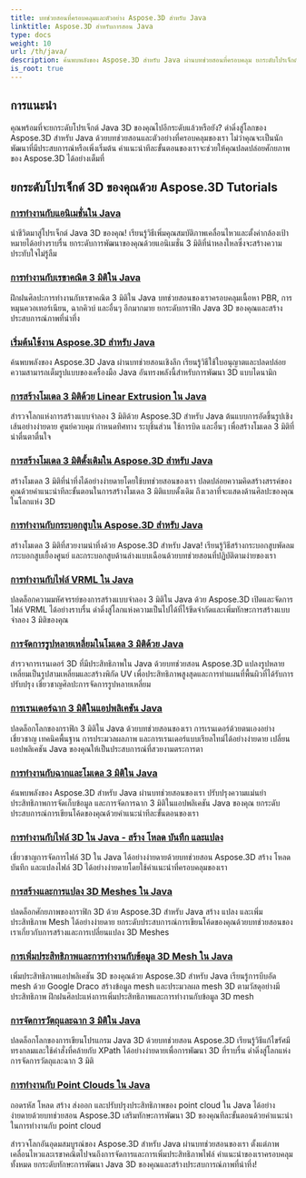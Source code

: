 ```yaml
---
title: บทช่วยสอนที่ครอบคลุมและตัวอย่าง Aspose.3D สำหรับ Java
linktitle: Aspose.3D สำหรับการสอน Java
type: docs
weight: 10
url: /th/java/
description: ค้นพบพลังของ Aspose.3D สำหรับ Java ผ่านบทช่วยสอนที่ครอบคลุม ยกระดับโปรเจ็กต์ Java 3D ของคุณด้วยบทช่วยสอนเกี่ยวกับแอนิเมชั่น เรขาคณิต ใบอนุญาต และอื่นๆ อีกมากมาย!
is_root: true
---
```

## การแนะนำ

คุณพร้อมที่จะยกระดับโปรเจ็กต์ Java 3D ของคุณไปอีกระดับแล้วหรือยัง? ดำดิ่งสู่โลกของ Aspose.3D สำหรับ Java ด้วยบทช่วยสอนและตัวอย่างที่ครอบคลุมของเรา ไม่ว่าคุณจะเป็นนักพัฒนาที่มีประสบการณ์หรือเพิ่งเริ่มต้น คำแนะนำทีละขั้นตอนของเราจะช่วยให้คุณปลดปล่อยศักยภาพของ Aspose.3D ได้อย่างเต็มที่

## ยกระดับโปรเจ็กต์ 3D ของคุณด้วย Aspose.3D Tutorials

### [การทำงานกับแอนิเมชั่นใน Java](./animations/)

นำชีวิตมาสู่โปรเจ็กต์ Java 3D ของคุณ! เรียนรู้วิธีเพิ่มคุณสมบัติภาพเคลื่อนไหวและตั้งค่ากล้องเป้าหมายได้อย่างราบรื่น ยกระดับการพัฒนาของคุณด้วยแอนิเมชั่น 3 มิติที่น่าหลงใหลซึ่งจะสร้างความประทับใจไม่รู้ลืม

### [การทำงานกับเรขาคณิต 3 มิติใน Java](./geometry/)

ฝึกฝนศิลปะการทำงานกับเรขาคณิต 3 มิติใน Java บทช่วยสอนของเราครอบคลุมเนื้อหา PBR, การหมุนควอเทอร์เนียน, ฉากคิวบ์ และอื่นๆ อีกมากมาย ยกระดับกราฟิก Java 3D ของคุณและสร้างประสบการณ์ภาพที่น่าทึ่ง

### [เริ่มต้นใช้งาน Aspose.3D สำหรับ Java](./licensing/)

ค้นพบพลังของ Aspose.3D Java ผ่านบทช่วยสอนเชิงลึก เรียนรู้วิธีใช้ใบอนุญาตและปลดปล่อยความสามารถเต็มรูปแบบของเครื่องมือ Java อันทรงพลังนี้สำหรับการพัฒนา 3D แบบไดนามิก

### [การสร้างโมเดล 3 มิติด้วย Linear Extrusion ใน Java](./linear-extrusion/)

สำรวจโลกแห่งการสร้างแบบจำลอง 3 มิติด้วย Aspose.3D สำหรับ Java ต้นแบบการอัดขึ้นรูปเชิงเส้นอย่างง่ายดาย ศูนย์ควบคุม กำหนดทิศทาง ระบุชิ้นส่วน ใช้การบิด และอื่นๆ เพื่อสร้างโมเดล 3 มิติที่น่าตื่นตาตื่นใจ

### [การสร้างโมเดล 3 มิติดั้งเดิมใน Aspose.3D สำหรับ Java](./primitive-3d-models/)

สร้างโมเดล 3 มิติที่น่าทึ่งได้อย่างง่ายดายโดยใช้บทช่วยสอนของเรา ปลดปล่อยความคิดสร้างสรรค์ของคุณด้วยคำแนะนำทีละขั้นตอนในการสร้างโมเดล 3 มิติแบบดั้งเดิม ถึงเวลาที่จะแสดงด้านศิลปะของคุณในโลกแห่ง 3D

### [การทำงานกับกระบอกสูบใน Aspose.3D สำหรับ Java](./cylinders/)

สร้างโมเดล 3 มิติที่สวยงามน่าทึ่งด้วย Aspose.3D สำหรับ Java! เรียนรู้วิธีสร้างกระบอกสูบพัดลม กระบอกสูบเยื้องศูนย์ และกระบอกสูบด้านล่างแบบเฉือนด้วยบทช่วยสอนที่ปฏิบัติตามง่ายของเรา

### [การทำงานกับไฟล์ VRML ใน Java](./vrml-files/)

ปลดล็อกความมหัศจรรย์ของการสร้างแบบจำลอง 3 มิติใน Java ด้วย Aspose.3D เปิดและจัดการไฟล์ VRML ได้อย่างราบรื่น ดำดิ่งสู่โลกแห่งความเป็นไปได้ที่ไร้ขีดจำกัดและเพิ่มทักษะการสร้างแบบจำลอง 3 มิติของคุณ

### [การจัดการรูปหลายเหลี่ยมในโมเดล 3 มิติด้วย Java](./polygon/)

สำรวจการเรนเดอร์ 3D ที่มีประสิทธิภาพใน Java ด้วยบทช่วยสอน Aspose.3D แปลงรูปหลายเหลี่ยมเป็นรูปสามเหลี่ยมและสร้างพิกัด UV เพื่อประสิทธิภาพสูงสุดและการทำแผนที่พื้นผิวที่ได้รับการปรับปรุง เชี่ยวชาญศิลปะการจัดการรูปหลายเหลี่ยม

### [การเรนเดอร์ฉาก 3 มิติในแอปพลิเคชัน Java](./rendering-3d-scenes/)

ปลดล็อกโลกของกราฟิก 3 มิติใน Java ด้วยบทช่วยสอนของเรา การเรนเดอร์ด้วยตนเองอย่างเชี่ยวชาญ เทคนิคพื้นฐาน การประมวลผลภาพ และการเรนเดอร์แบบเรียลไทม์ได้อย่างง่ายดาย เปลี่ยนแอปพลิเคชัน Java ของคุณให้เป็นประสบการณ์ที่สวยงามตระการตา

### [การทำงานกับฉากและโมเดล 3 มิติใน Java](./3d-scenes-and-models/)

ค้นพบพลังของ Aspose.3D สำหรับ Java ผ่านบทช่วยสอนของเรา ปรับปรุงความแม่นยำ ประสิทธิภาพการจัดเก็บข้อมูล และการจัดการฉาก 3 มิติในแอปพลิเคชัน Java ของคุณ ยกระดับประสบการณ์การเขียนโค้ดของคุณด้วยคำแนะนำทีละขั้นตอนของเรา

### [การทำงานกับไฟล์ 3D ใน Java - สร้าง โหลด บันทึก และแปลง](./load-and-save/)

เชี่ยวชาญการจัดการไฟล์ 3D ใน Java ได้อย่างง่ายดายด้วยบทช่วยสอน Aspose.3D สร้าง โหลด บันทึก และแปลงไฟล์ 3D ได้อย่างง่ายดายโดยใช้คำแนะนำที่ครอบคลุมของเรา

### [การสร้างและการแปลง 3D Meshes ใน Java](./transforming-3d-meshes/)

ปลดล็อกศักยภาพของกราฟิก 3D ด้วย Aspose.3D สำหรับ Java สร้าง แปลง และเพิ่มประสิทธิภาพ Mesh ได้อย่างง่ายดาย ยกระดับประสบการณ์การเขียนโค้ดของคุณด้วยบทช่วยสอนของเราเกี่ยวกับการสร้างและการเปลี่ยนแปลง 3D Meshes

### [การเพิ่มประสิทธิภาพและการทำงานกับข้อมูล 3D Mesh ใน Java](./3d-mesh-data/)

เพิ่มประสิทธิภาพแอปพลิเคชัน 3D ของคุณด้วย Aspose.3D สำหรับ Java เรียนรู้การบีบอัด mesh ด้วย Google Draco สร้างข้อมูล mesh และประมวลผล mesh 3D ตามวัสดุอย่างมีประสิทธิภาพ ฝึกฝนศิลปะแห่งการเพิ่มประสิทธิภาพและการทำงานกับข้อมูล 3D mesh

### [การจัดการวัตถุและฉาก 3 มิติใน Java](./3d-objects-and-scenes/)

ปลดล็อกโลกของการเขียนโปรแกรม Java 3D ด้วยบทช่วยสอน Aspose.3D เรียนรู้วิธีแก้ไขรัศมีทรงกลมและใช้คำสั่งที่คล้ายกับ XPath ได้อย่างง่ายดายเพื่อการพัฒนา 3D ที่ราบรื่น ดำดิ่งสู่โลกแห่งการจัดการวัตถุและฉาก 3 มิติ

### [การทำงานกับ Point Clouds ใน Java](./point-clouds/)

ถอดรหัส โหลด สร้าง ส่งออก และปรับปรุงประสิทธิภาพของ point cloud ใน Java ได้อย่างง่ายดายด้วยบทช่วยสอน Aspose.3D เสริมทักษะการพัฒนา 3D ของคุณทีละขั้นตอนด้วยคำแนะนำในการทำงานกับ point cloud

สำรวจโลกอันอุดมสมบูรณ์ของ Aspose.3D สำหรับ Java ผ่านบทช่วยสอนของเรา ตั้งแต่ภาพเคลื่อนไหวและเรขาคณิตไปจนถึงการจัดการและการเพิ่มประสิทธิภาพไฟล์ คำแนะนำของเราครอบคลุมทั้งหมด ยกระดับทักษะการพัฒนา Java 3D ของคุณและสร้างประสบการณ์ภาพที่น่าทึ่ง!